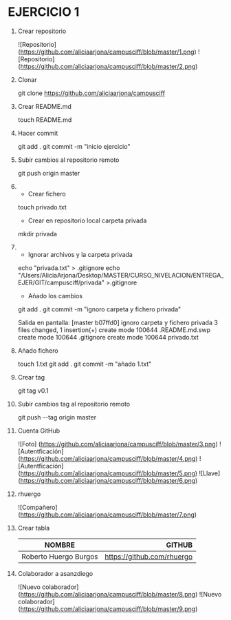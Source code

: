 # EJERCICIO 1

1. Crear repositorio

	![Repositorio] (https://github.com/aliciaarjona/campusciff/blob/master/1.png)
	![Repositorio] (https://github.com/aliciaarjona/campusciff/blob/master/2.png)


2. Clonar

   git clone https://github.com/aliciaarjona/campusciff
   
3. Crear README.md 

   touch README.md
   
4. Hacer commit

   git add .
   git commit -m "inicio ejercicio"
   
5. Subir cambios al repositorio remoto

   git push origin master
   
6. - Crear fichero 

   touch privado.txt
   
   - Crear en repositorio local carpeta privada
   
   mkdir privada
   
7. - Ignorar archivos y la carpeta privada

   echo "privada.txt" > .gitignore
   echo "/Users/AliciaArjona/Desktop/MASTER/CURSO_NIVELACION/ENTREGA_EJER/GIT/campusciff/privada" >.gitignore
   
   - Añado los cambios
   
   git add .
   git commit -m "ignoro carpeta y fichero privada"
   
   Salida en pantalla:
   	[master b07ffd0] ignoro carpeta y fichero privada
 	3 files changed, 1 insertion(+)
 	create mode 100644 .README.md.swp
 	create mode 100644 .gitignore
 	create mode 100644 privado.txt 
 	
8. Añado fichero

    touch 1.txt
    git add .
    git commit -m "añado 1.txt"
    
9. Crear tag

    git tag v0.1
    
10. Subir cambios tag al repositorio remoto

    git push --tag origin master
    
11. Cuenta GitHub

    ![Foto] (https://github.com/aliciaarjona/campusciff/blob/master/3.png)
    ![Autentficación] (https://github.com/aliciaarjona/campusciff/blob/master/4.png)
    ![Autentficación] (https://github.com/aliciaarjona/campusciff/blob/master/5.png)
    ![Llave] (https://github.com/aliciaarjona/campusciff/blob/master/6.png)
    
12. rhuergo 

    ![Compañero] (https://github.com/aliciaarjona/campusciff/blob/master/7.png)

13. Crear tabla

    | NOMBRE | GITHUB |
    | ------ | ------:|
    | Roberto Huergo Burgos | https://github.com/rhuergo |
    
14. Colaborador a asanzdiego

    ![Nuevo colaborador] (https://github.com/aliciaarjona/campusciff/blob/master/8.png)
    ![Nuevo colaborador] (https://github.com/aliciaarjona/campusciff/blob/master/9.png)    
